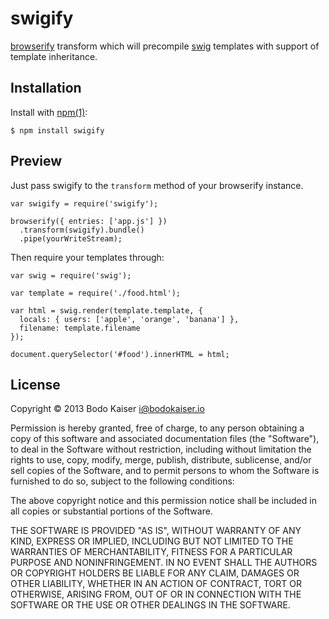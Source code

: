 # swigify

[browserify](https://github.com/substack/browserify) transform which will
precompile [swig](https://github.com/paularmstrong/swig) templates with support
of template inheritance.

## Installation

Install with [npm(1)](http://npmjs.org):

    $ npm install swigify

## Preview

Just pass swigify to the `transform` method of your browserify instance.

```
var swigify = require('swigify');

browserify({ entries: ['app.js'] })
  .transform(swigify).bundle()
  .pipe(yourWriteStream);
```

Then require your templates through:

```
var swig = require('swig');

var template = require('./food.html');

var html = swig.render(template.template, {
  locals: { users: ['apple', 'orange', 'banana'] },
  filename: template.filename
});

document.querySelector('#food').innerHTML = html;
```

## License

Copyright © 2013 Bodo Kaiser <i@bodokaiser.io>

Permission is hereby granted, free of charge, to any person obtaining
a copy of this software and associated documentation files (the
"Software"), to deal in the Software without restriction, including
without limitation the rights to use, copy, modify, merge, publish,
distribute, sublicense, and/or sell copies of the Software, and to
permit persons to whom the Software is furnished to do so, subject to
the following conditions:

The above copyright notice and this permission notice shall be
included in all copies or substantial portions of the Software.

THE SOFTWARE IS PROVIDED "AS IS", WITHOUT WARRANTY OF ANY KIND,
EXPRESS OR IMPLIED, INCLUDING BUT NOT LIMITED TO THE WARRANTIES OF
MERCHANTABILITY, FITNESS FOR A PARTICULAR PURPOSE AND
NONINFRINGEMENT. IN NO EVENT SHALL THE AUTHORS OR COPYRIGHT HOLDERS BE
LIABLE FOR ANY CLAIM, DAMAGES OR OTHER LIABILITY, WHETHER IN AN ACTION
OF CONTRACT, TORT OR OTHERWISE, ARISING FROM, OUT OF OR IN CONNECTION
WITH THE SOFTWARE OR THE USE OR OTHER DEALINGS IN THE SOFTWARE.
